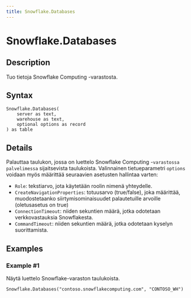 ```yaml
---
title: Snowflake.Databases
---
```


# Snowflake.Databases


## Description

Tuo tietoja Snowflake Computing -varastosta.


## Syntax

```powerquery
Snowflake.Databases(
    server as text,
    warehouse as text,
    optional options as record
) as table
```


## Details

Palauttaa taulukon, jossa on luettelo Snowflake Computing -<code>varastossa</code> <code>palvelimessa</code> sijaitsevista taulukoista. Valinnainen tietueparametri <code>options</code> voidaan myös määrittää seuraavien asetusten hallintaa varten:<ul><li><code>Role</code>: tekstiarvo, jota käytetään roolin nimenä yhteydelle.</li><li><code>CreateNavigationProperties</code>: totuusarvo (true/false), joka määrittää, muodostetaanko siirtymisominaisuudet palautetuille arvoille (oletusasetus on true)</li><li><code>ConnectionTimeout</code>: niiden sekuntien määrä, jotka odotetaan verkkovastauksia Snowflakesta.</li><li><code>CommandTimeout</code>: niiden sekuntien määrä, jotka odotetaan kyselyn suorittamista.</li></ul>    


## Examples

### Example #1 
Näytä luettelo Snowflake-varaston taulukoista.
```powerquery
Snowflake.Databases("contoso.snowflakecomputing.com", "CONTOSO_WH")
```



